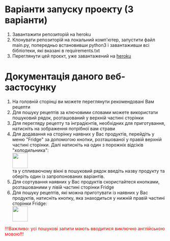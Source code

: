 # Варіанти запуску проекту (3 варіанти)
1. Завантажити репозиторій на heroku
2. Клонувати репозиторій на локальний комп'ютер, запустити файл main.py, попередньо встановивши python3 і завантаживши всі бібліотеки, які вказані в requirements.txt
3. Переглянути цей проєкт, уже завантажений на <a href="https://like-from-a-hungry-land.herokuapp.com/">heroku</a>


# Документація даного веб-застосунку
1. На головній сторінці ви можете переглянути рекомендовані Вам рецепти
2. Для пошуку рецептів за ключовими словами можете використати пошуковий рядок, розташований у верхній частині сторінки
3. Для перегляду рецепту та інградієнтів, необхідних для приготування, натисніть на зображення потрібної вам страви
4. Для додавання на сторінку наявних у Вас продуктів, перейдіть у меню "Fridge" за допомогою кнопки, розташованої у правій верхній частині сторінки.
   Далі натисніть на один з порожніх відсіків "холодильника":
   <img src="https://like-from-a-hungry-land.herokuapp.com/static/image/add.png" style="width: 5vw; magin-right: auto; display: block;">
   та у спливаючому вікні в пошуковий рядок введіть назву продукту та оберіть один із 
   запропонованих варіантів.
5. Для сортування наявних у Вас продуктів скористайтеся кнопками, розташованими у лівій частині сторінки Fridge
6. Для пошуку рецептів, які можна приготувати із наявних у Вас продуктів, натисніть кнопку, яка знаходиться у нижній правій частині сторінки Fridge:
   <img src="https://like-from-a-hungry-land.herokuapp.com/static/image/cooking.png" style="width: 5vw; magin-right: auto; display: block;">

<label style="color: red">!!!Важливо: усі пошукові запити мають вводитися виключно англійською мовою!!!</label>
